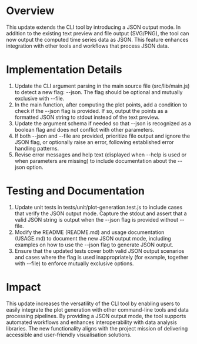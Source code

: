 # Overview
This update extends the CLI tool by introducing a JSON output mode. In addition to the existing text preview and file output (SVG/PNG), the tool can now output the computed time series data as JSON. This feature enhances integration with other tools and workflows that process JSON data.

# Implementation Details
1. Update the CLI argument parsing in the main source file (src/lib/main.js) to detect a new flag: --json. The flag should be optional and mutually exclusive with --file.
2. In the main function, after computing the plot points, add a condition to check if the --json flag is provided. If so, output the points as a formatted JSON string to stdout instead of the text preview.
3. Update the argument schema if needed so that --json is recognized as a boolean flag and does not conflict with other parameters.
4. If both --json and --file are provided, prioritize file output and ignore the JSON flag, or optionally raise an error, following established error handling patterns.
5. Revise error messages and help text (displayed when --help is used or when parameters are missing) to include documentation about the --json option.

# Testing and Documentation
1. Update unit tests in tests/unit/plot-generation.test.js to include cases that verify the JSON output mode. Capture the stdout and assert that a valid JSON string is output when the --json flag is provided without --file.
2. Modify the README (README.md) and usage documentation (USAGE.md) to document the new JSON output mode, including examples on how to use the --json flag to generate JSON output.
3. Ensure that the updated tests cover both valid JSON output scenarios and cases where the flag is used inappropriately (for example, together with --file) to enforce mutually exclusive options.

# Impact
This update increases the versatility of the CLI tool by enabling users to easily integrate the plot generation with other command-line tools and data processing pipelines. By providing a JSON output mode, the tool supports automated workflows and enhances interoperability with data analysis libraries. The new functionality aligns with the project mission of delivering accessible and user-friendly visualisation solutions.